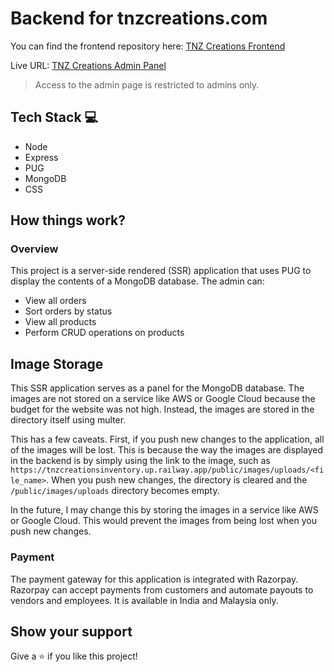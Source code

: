 # Backend for tnzcreations.com 

You can find the frontend repository here: [TNZ Creations Frontend](https://github.com/zaid-ahmad/tnz-creations-frontend)

Live URL: [TNZ Creations Admin Panel](https://tnzcreationsinventory.up.railway.app/)

> Access to the admin page is restricted to admins only.

## Tech Stack 💻

-   Node
-   Express
-   PUG
-   MongoDB
-   CSS

## How things work?

### Overview
This project is a server-side rendered (SSR) application that uses PUG to display the contents of a MongoDB database. The admin can:

- View all orders
- Sort orders by status
- View all products
- Perform CRUD operations on products

## Image Storage
This SSR application serves as a panel for the MongoDB database. The images are not stored on a service like AWS or Google Cloud because the budget for the website was not high. Instead, the images are stored in the directory itself using multer.

This has a few caveats. First, if you push new changes to the application, all of the images will be lost. This is because the way the images are displayed in the backend is by simply using the link to the image, such as `https://tnzcreationsinventory.up.railway.app/public/images/uploads/<file_name>`. When you push new changes, the directory is cleared and the `/public/images/uploads` directory becomes empty.

In the future, I may change this by storing the images in a service like AWS or Google Cloud. This would prevent the images from being lost when you push new changes.

### Payment
The payment gateway for this application is integrated with Razorpay. Razorpay can accept payments from customers and automate payouts to vendors and employees. It is available in India and Malaysia only.

## Show your support

Give a ⭐ if you like this project!
